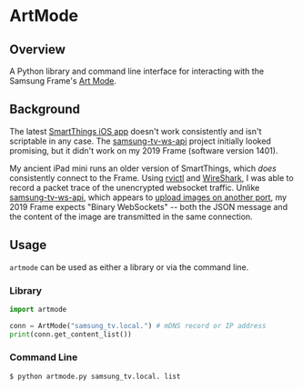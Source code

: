 # ArtMode

## Overview

A Python library and command line interface for interacting with the Samsung Frame's [Art Mode](https://www.samsung.com/us/support/answer/ANS00076727/).

## Background

The latest [SmartThings iOS app](https://apps.apple.com/us/app/smartthings/id1222822904) doesn't work consistently and isn't scriptable in any case. The [samsung-tv-ws-api](https://github.com/xchwarze/samsung-tv-ws-api) project initially looked promising, but it didn't work on my 2019 Frame (software version 1401).

My ancient iPad mini runs an older version of SmartThings, which *does* consistently connect to the Frame. Using [rvictl](https://developer.apple.com/documentation/network/recording_a_packet_trace) and [WireShark](http://wireshark.org), I was able to record a packet trace of the unencrypted websocket traffic. Unlike [samsung-tv-ws-api](https://github.com/xchwarze/samsung-tv-ws-api), which appears to [upload images on another port](https://github.com/xchwarze/samsung-tv-ws-api/blob/master/samsungtvws/art.py#L251), my 2019 Frame expects "Binary WebSockets" -- both the JSON message and the content of the image are transmitted in the same connection.

## Usage

`artmode` can be used as either a library or via the command line.

### Library

```python
import artmode

conn = ArtMode("samsung_tv.local.") # mDNS record or IP address
print(conn.get_content_list())
```

### Command Line

```sh
$ python artmode.py samsung_tv.local. list
```
